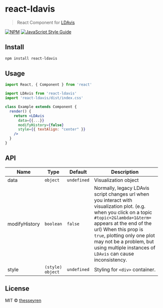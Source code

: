 # react-ldavis

> React Component for [LDAvis](https://github.com/cpsievert/LDAvis)

[![NPM](https://img.shields.io/npm/v/react-ldavis.svg)](https://www.npmjs.com/package/react-ldavis) [![JavaScript Style Guide](https://img.shields.io/badge/code_style-standard-brightgreen.svg)](https://standardjs.com)

## Install

```bash
npm install react-ldavis
```

## Usage

```jsx
import React, { Component } from 'react'

import LDAvis from 'react-ldavis'
import 'react-ldavis/dist/index.css'

class Example extends Component {
  render() {
    return <LDAvis
      data={{...}}
      modifyHistory={false}
      style={{ textAlign: "center" }}
    />
  }
}
```

## API

| Name | Type | Default | Description |
| - | - | - | - |
| data | `object` | `undefined` | Visualization object |
| modifyHistory | `boolean` | `false` | Normally, legacy LDAvis script changes url when you interact with visualization plot. (e.g. when you click on a topic `#topic=2&lambda=1&term=` appears at the end of the url) When this prop is `true`, plotting only one plot may not be a problem, but using multiple instances of `LDAvis` can cause inconsistency. |
| style | `(style) object` | `undefined` | Styling for `<div>` container. |

## License

MIT © [thesseyren](https://github.com/thesseyren)
